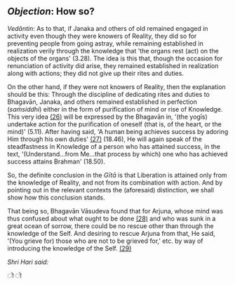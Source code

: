 ## *Objection*: How so?

*Vedāntin*: As to that, if Janaka and others of old remained engaged in activity even though they were knowers of Reality, they did so for preventing people from going astray, while remaining established in realization verily through the knowledge that 'the organs rest (act) on the objects of the organs' (3.28). The idea is this that, though the occasion for renunciation of activity did arise, they remained established in realization along with actions; they did not give up their rites and duties.

On the other hand, if they were not knowers of Reality, then the explanation should be this: Through the discipline of dedicating rites and duties to Bhagavān, Janaka, and others remained established in perfection (*saṁsiddhi*) either in the form of purification of mind or rise of Knowledge. This very idea [\(26\)](#page--1-0) will be expressed by the Bhagavān in, '(the yogīs) undertake action for the purification of oneself (that is, of the heart, or the mind)' (5.11). After having said, 'A human being achieves success by adoring Him through his own duties' [\(27\)](#page--1-1) (18.46), He will again speak of the steadfastness in Knowledge of a person who has attained success, in the text, '(Understand...from Me...that process by which) one who has achieved success attains Brahman' (18.50).

So, the definite conclusion in the *Gītā* is that Liberation is attained only from the knowledge of Reality, and not from its combination with action. And by pointing out in the relevant contexts the (aforesaid) distinction, we shall show how this conclusion stands.

That being so, Bhagavān Vāsudeva found that for Arjuna, whose mind was thus confused about what ought to be done [\(28\)](#page--1-2) and who was sunk in a great ocean of sorrow, there could be no rescue other than through the knowledge of the Self. And desiring to rescue Arjuna from that, He said, '(You grieve for) those who are not to be grieved for,' etc. by way of introducing the knowledge of the Self. [\(29\)](#page--1-3)

*Shri Hari said:*

ो ो